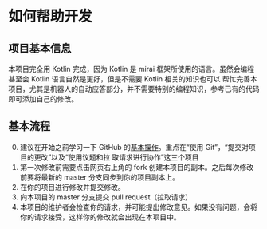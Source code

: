 # 如何帮助开发

## 项目基本信息

本项目完全用 Kotlin 完成，因为 Kotlin 是 mirai 框架所使用的语言。虽然会编程甚至会 Kotlin 语言自然是更好，但是不需要 Kotlin 相关的知识也可以
帮忙完善本项目，尤其是机器人的自动应答部分，并不需要特别的编程知识，参考已有的代码即可添加自己的修改。

## 基本流程

0. 建议在开始之前学习一下 GitHub 的[基本操作](https://docs.github.com/cn/github)。重点在“使用 Git”，“提交对项目的更改”以及“使用议题和拉
取请求进行协作”这三个项目
1. 第一次修改前需要点击网页右上角的 fork 创建本项目的副本。之后每次修改前要将最新的 master 分支同步到你的项目副本上。
2. 在你的项目进行修改并提交修改。
3. 向本项目的 master 分支提交 pull request（拉取请求）
4. 本项目的维护者会检查你的请求，并可能提出修改意见。如果没有问题，会将你的请求接受，这样你的修改就会出现在本项目中。
